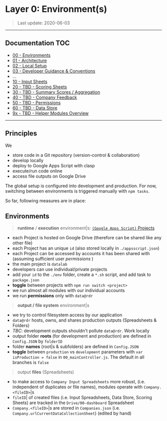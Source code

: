 # Layer 0: Environment(s)

> Last update: 2020-06-03

---

## Documentation TOC

+ [00 - Environments](00-environment.md)
+ [01 - Architecture](01-architecture.md)
+ [02 - Local Setup](02-setup.md)
+ [03 - Developer Guidance & Conventions](03-guidance-conventions.md)
+ ...
+ [10 - Input Sheets](10-input-sheets-main.md)
+ [20 - TBD - Scoring Sheets](20-scoring-sheets-main.md)
+ [30 - TBD - Summary Scores / Aggregation](#)
+ [40 - TBD - Company Feedback](#)
+ [50 - TBD - Permissions](50_permissions-main.md)
+ [60 - TBD - Data Store](60-data-store-main.md)
+ [9x - TBD - Helper Modules Overview](90-helper-function.md)

---

## Principles

We

+ store code in a Git repository (version-control & collaboration)
+ develop locally
+ deploy to Google Apps Script with clasp
+ execute/run code online
+ access file outputs on Google Drive

The global setup is configured into development and production. For now, switching between environments is triggered manually with `npm tasks`.

So far, following measures are in place:

## Environments

> **runtime** / **execution** environment|s: [`(Google Apps Script)` Projects](https://script.google.com/home/my)

+ each Project is hosted on Google Drive (therefore can be shared like any other file)
+ each Project has an unique `id` (also stored locally in `./appsscript.json`)
+ each Project can be accessed by accounts it has been shared with (assuming sufficient user *permissions* )
+ the main project is `datalab`
+ developers can use individual/private projects
+ add your `id` to the `./env` folder, create a `*.sh` script, and add task to `package.json`
+ **toggle** between projects with `npm run switch <project>`
+ we run almost all modules with our individual accounts
+ we run **permissions** only with `data@rdr`

> **output / file system** environment|s

+ we try to control filesystem access by our application
+ `data@rdr` hosts, owns, and shares production outputs (Spreadsheets & Folders)
+ *TBC*: development outputs shouldn't pollute `data@rdr`. Work locally
+ output folder **roots** (for development and production) are defined in `Config.JSON` by `folderID`
+ folder **names** (root|s & subfolders) are defined in `Config.JSON`
+ **toggle** between `production` vs `development` parameters with `var isProduction = false` in `00_mainController.js`. The default in all branches is `false`

> output **files** (Spreadsheets)

+ to make access to `Company Input Spreadsheets` more robust, (i.e. independent of duplicates or file names), modules operate with `Company.<fileID>`|s
+ `fileID`| of created files (i.e. Input Spreadsheets, Data Store, Scoring Sheets) are tracked in the `Drive/00-dashboard` Spreadsheet
+ `Company.<fileID>`|s are stored in `Companies.json` (i.e. `Company.urlCurrentDataCollectionSheet`) (edited by hand)
